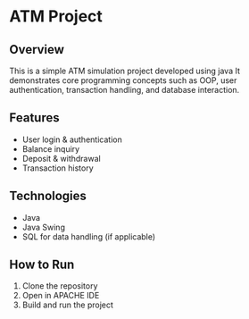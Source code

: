 # ATM Project

## Overview
This is a simple ATM simulation project developed using java 
It demonstrates core programming concepts such as OOP, user authentication, transaction handling, and database interaction.

## Features
- User login & authentication  
- Balance inquiry  
- Deposit & withdrawal  
- Transaction history  

## Technologies
- Java
- Java Swing  
- SQL for data handling (if applicable)  

## How to Run
1. Clone the repository  
2. Open in APACHE IDE 
3. Build and run the project  
